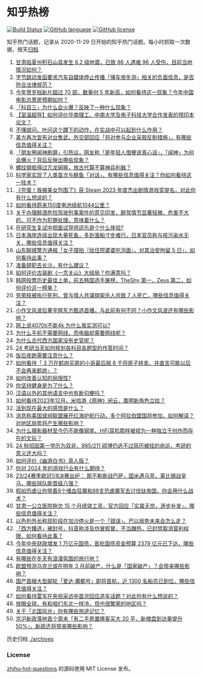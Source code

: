 # 知乎热榜
[![Build Status](https://github.com/ToWeLong/zhihu-hot-questions/workflows/CI/badge.svg)](https://github.com/ToWeLong/zhihu-hot-questions/actions)
[![GitHub language](https://img.shields.io/badge/language-golang-orange.svg)](https://golang.org/)
[![GitHub license](https://img.shields.io/github/license/ToWeLong/zhihu-hot-questions)](https://github.com/ToWeLong/zhihu-hot-questions/blob/main/LICENSE)

知乎热门话题，记录从 2020-11-29 日开始的知乎热门话题。每小时抓取一次数据，按天[归档](./archives)

<!-- BEGIN -->

1. [甘肃临夏州积石山县发生 6.2 级地震，已致 86 人遇难 96 人受伤，目前当地情况如何？](https://www.zhihu.com/question/635520307)
1. [字节跳动发函要求汽车自媒体停止传播「懂车帝冬测」相关的负面信息，是否符合法律规范？](https://www.zhihu.com/question/634534243)
1. [今年贺岁档新片超过 70 部，数量创 5 年新高，如何看待这一现象？今年中国电影总票房预期如何？](https://www.zhihu.com/question/635382346)
1. [「科目三」为什么会火爆？反映了一种什么现象？](https://www.zhihu.com/question/635424791)
1. [【室温超导】如何评价华南理工、中南大学及电子科技大学合作发表的预印本论文？](https://www.zhihu.com/question/635259000)
1. [不懂就问，叶问这个蹲下的动作，在实战中可以起到什么作用？](https://www.zhihu.com/question/635099367)
1. [美方再次宣布对台售武，外交部回应「将对参与企业采取反制措施」，有哪些信息值得关注？](https://www.zhihu.com/question/635427446)
1. [「朋友圈闻神刷屏」引热议，网友称「是年轻人借梗说真心话」，「闻神」为何会爆火？背后反映出哪些现象？](https://www.zhihu.com/question/635426522)
1. [螺纹钢抵得过亢龙锏嘛，放古代算不算神兵利器？](https://www.zhihu.com/question/634785011)
1. [科学家实现了人类首次与鲸鱼「对话」，有哪些信息值得关注？你如何看待这一技术？](https://www.zhihu.com/question/635444879)
1. [《完蛋！我被美女包围了》获 Steam 2023 年度杰出剧情游戏奖提名，对此你有什么想说的？](https://www.zhihu.com/question/635376989)
1. [如何看待蔚来150度电池续航1044公里？](https://www.zhihu.com/question/635396366)
1. [关于办理醉酒危险驾驶刑事案件的意见印发，醉驾情节显著轻微、危害不大的，可不作为犯罪处理，意味着什么？](https://www.zhihu.com/question/635428633)
1. [在研究生复试中把面试导师逗乐是个什么体验?](https://www.zhihu.com/question/396341774)
1. [日本海岸连续出现大量死鱼，多到渔船寸步难行，日本官员称与核污染水无关，哪些信息值得关注？](https://www.zhihu.com/question/635366311)
1. [山东聊城警方通报「女子摆拍『给住院婆婆吃泡面』，对其治安拘留 5 日」，如何看待此事？](https://www.zhihu.com/question/635395576)
1. [准备辞职去长沙，有什么建议？](https://www.zhihu.com/question/614506514)
1. [如何评价古装剧《一念关山》大结局？你满意吗？](https://www.zhihu.com/question/635457165)
1. [韩网投票历史最佳上单，前五韩国选手屠榜，TheShy 第一，Zeus 第二，如何评价这一榜单？](https://www.zhihu.com/question/635380510)
1. [劳荣枝被执行死刑，曾与情人共谋绑架杀人共致 7 人死亡，哪些信息值得关注？](https://www.zhihu.com/question/635392007)
1. [小作文风波后董宇辉东方甄选首播，与此前有何不同？小作文风波还有哪些影响？](https://www.zhihu.com/question/635474624)
1. [网上说4070ti不能4k 为什么我实测可以?](https://www.zhihu.com/question/635223590)
1. [为什么手机不需要网线，而电脑却需要网线呢？](https://www.zhihu.com/question/633561811)
1. [为什么古代西方国家没有史官呢？](https://www.zhihu.com/question/634337575)
1. [24 考研当天如何规划各科目各题型的作答时间？](https://www.zhihu.com/question/634447732)
1. [饭后夜跑需要注意什么？](https://www.zhihu.com/question/632415751)
1. [如何看待「 3 万在鹤岗买房的小哥最后赔 8 千将房子转卖，并直言可能以后不会再来鹤岗」？](https://www.zhihu.com/question/418289830)
1. [如何改善认知的局限性?](https://www.zhihu.com/question/627891653)
1. [你坚持健身是为了什么？](https://www.zhihu.com/question/630861642)
1. [汉语以外的其他语言中也有断句梗吗？](https://www.zhihu.com/question/633711160)
1. [如何看待2023年12月，米哈游《原神》闲云，嘉明新角色立绘？](https://www.zhihu.com/question/635445094)
1. [活到现在最大的感悟是什么？](https://www.zhihu.com/question/508809623)
1. [消息称美国或组联盟展开红海护航行动，多个阿拉伯盟国将参加，如何解读？对地区局势将产生哪些影响？](https://www.zhihu.com/question/635422842)
1. [为什么摄影器材至今仍不能像钢笔、HiFi耳机那样被视为一种独立于创作而存在的文玩？](https://www.zhihu.com/question/633826753)
1. [24 秋招因第一学历为双非，985/211 硕博仍逃不过简历被挂的命运，考研的意义还大吗？](https://www.zhihu.com/question/633750542)
1. [如何评价《幽游白书》真人版？](https://www.zhihu.com/question/634858142)
1. [你对 2024 年的游戏行业有什么期待？](https://www.zhihu.com/question/632325488)
1. [23/24赛季欧冠1/8决赛出炉： 那不勒斯战巴萨，国米遇马竞，莱比锡战皇马，哪些球队能晋级八强？](https://www.zhihu.com/question/635457538)
1. [假如恐虐让你带着8个嗜血狂魔和88支恐虐魔军去讨伐钛帝国，你会用什么战术？](https://www.zhihu.com/question/634506082)
1. [甘肃一公立医院拖欠 15 个月绩效工资，官方回应「实属无奈，逐步补发」，哪些信息值得关注？](https://www.zhihu.com/question/635308642)
1. [以色列外长称现阶段在加沙停火是一个「错误」，巴以局势未来会怎么走？](https://www.zhihu.com/question/635326632)
1. [「西方臻选」被封号，抖音称涉及仿冒假冒，不当蹭热，已封禁取消营利权限，如何看待此事？](https://www.zhihu.com/question/635415229)
1. [今年中央财政增发 1 万亿元国债，首批国债资金预算 2379 亿元已下达，哪些信息值得关注？](https://www.zhihu.com/question/635380684)
1. [有哪些在冬天有浪漫氛围的旅行地？](https://www.zhihu.com/question/634332731)
1. [欧盟预测乌克兰或在明年 3 月前破产，什么是「国家破产」？会带来哪些影响？](https://www.zhihu.com/question/635315720)
1. [国产首艘大型邮轮「爱达·魔都号」即将首航，近 1300 名船员已到位，哪些信息值得关注？](https://www.zhihu.com/question/635326342)
1. [如何看待雷军在央视采访中首次回应造车话题？对此你有什么想说的？](https://www.zhihu.com/question/635387838)
1. [放眼全球，有和咱们东北一样冷，但也很繁荣的地区吗？](https://www.zhihu.com/question/635129611)
1. [关于「北国风光」你有哪些旅途记忆？](https://www.zhihu.com/question/634332755)
1. [京沪新政落地首个周末「有二手房置换客买大 20 平，新楼盘到访量提升 50%」，新政还将带来哪些影响？](https://www.zhihu.com/question/635378870)

<!-- END -->

历史归档 [./archives](./archives)


### License
[zhihu-hot-questions](https://github.com/towelong/zhihu-hot-questions) 的源码使用 MIT License 发布。